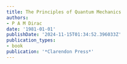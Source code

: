 ```yaml
---
title: The Principles of Quantum Mechanics
authors:
- P A M Dirac
date: '1981-01-01'
publishDate: '2024-11-15T01:34:52.396033Z'
publication_types:
- book
publication: '*Clarendon Press*'
---
```

